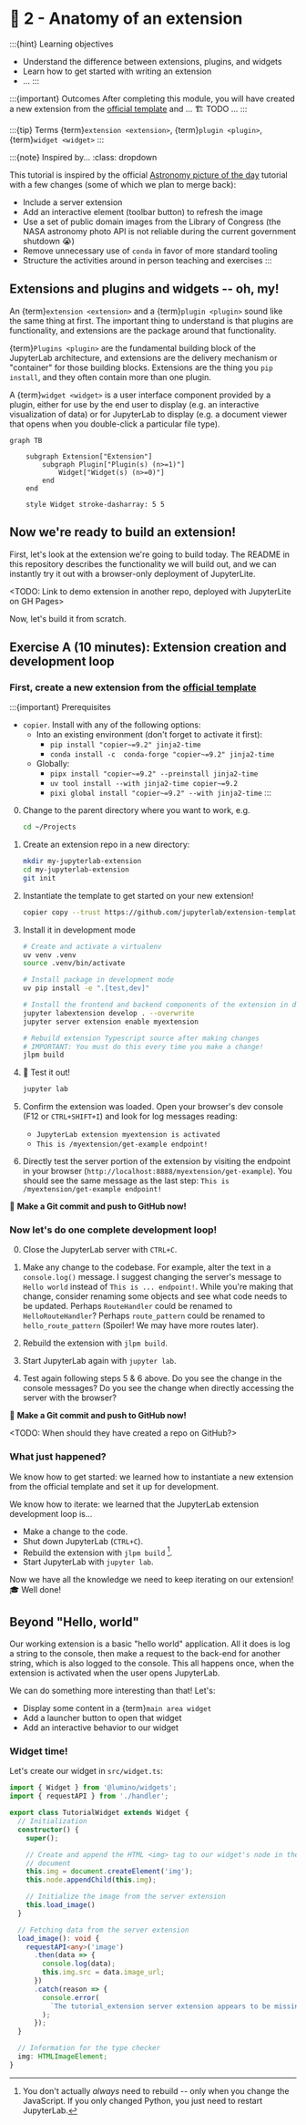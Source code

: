 # 🧬 2 - Anatomy of an extension

:::{hint} Learning objectives
* Understand the difference between extensions, plugins, and widgets
* Learn how to get started with writing an extension
* ...
:::

:::{important} Outcomes
After completing this module, you will have created a new extension from the
[official template](https://github.com/jupyterlab/extension-template) and ... 🏗️ TODO ...
:::

:::{tip} Terms
{term}`extension <extension>`, {term}`plugin <plugin>`, {term}`widget <widget>`
:::

:::{note} Inspired by...
:class: dropdown

This tutorial is inspired by the official
[Astronomy picture of the day](https://jupyterlab.readthedocs.io/en/1.2.x/developer/extension_tutorial.html#publish-your-extension-to-npmjs-org)
tutorial with a few changes (some of which we plan to merge back):

* Include a server extension
* Add an interactive element (toolbar button) to refresh the image
* Use a set of public domain images from the Library of Congress (the NASA astronomy
  photo API is not reliable during the current government shutdown 😭)
* Remove unnecessary use of `conda` in favor of more standard tooling
* Structure the activities around in person teaching and exercises
:::


## Extensions and plugins and widgets -- oh, my!

An {term}`extension <extension>` and a {term}`plugin <plugin>` sound like the same thing at first.
The important thing to understand is that plugins are functionality, and extensions are
the package around that functionality.

{term}`Plugins <plugin>` are the fundamental building block of the JupyterLab architecture, and
extensions are the delivery mechanism or "container" for those building blocks.
Extensions are the thing you `pip install`, and they often contain more than one plugin.

A {term}`widget <widget>` is a user interface component provided by a plugin, either for use by
the end user to display (e.g. an interactive visualization of data) or for JupyterLab to
display (e.g. a document viewer that opens when you double-click a particular file
type).

```{mermaid}
graph TB

    subgraph Extension["Extension"]
        subgraph Plugin["Plugin(s) (n>=1)"]
            Widget["Widget(s) (n>=0)"]
        end
    end

    style Widget stroke-dasharray: 5 5
```


## Now we're ready to build an extension!

First, let's look at the extension we're going to build today.
The README in this repository describes the functionality we will build out,
and we can instantly try it out with a browser-only deployment of JupyterLite.

<TODO: Link to demo extension in another repo, deployed with JupyterLite on GH Pages>

Now, let's build it from scratch.


## Exercise A (10 minutes): Extension creation and development loop

### First, create a new extension from the [official template](https://github.com/jupyterlab/extension-template)

:::{important} Prerequisites
* `copier`. Install with any of the following options:
    * Into an existing environment (don't forget to activate it first):
        * `pip install "copier~=9.2" jinja2-time`
        * `conda install -c  conda-forge "copier~=9.2" jinja2-time`
    * Globally:
        * `pipx install "copier~=9.2" --preinstall jinja2-time`
        * `uv tool install --with jinja2-time copier~=9.2`
        * `pixi global install "copier~=9.2" --with jinja2-time`
:::


0. Change to the parent directory where you want to work, e.g.

    ```bash
    cd ~/Projects
    ```

1. Create an extension repo in a new directory:

    ```bash
    mkdir my-jupyterlab-extension
    cd my-jupyterlab-extension
    git init
    ```

2. Instantiate the template to get started on your new extension!

    ```bash
    copier copy --trust https://github.com/jupyterlab/extension-template .
    ```

3. Install it in development mode

    ```bash
    # Create and activate a virtualenv
    uv venv .venv
    source .venv/bin/activate

    # Install package in development mode
    uv pip install -e ".[test,dev]"

    # Install the frontend and backend components of the extension in development mode:
    jupyter labextension develop . --overwrite
    jupyter server extension enable myextension

    # Rebuild extension Typescript source after making changes
    # IMPORTANT: You must do this every time you make a change!
    jlpm build
    ```

4. 🧪 Test it out!

    ```bash
    jupyter lab
    ```

5. Confirm the extension was loaded. Open your browser's dev console (F12 or
   `CTRL+SHIFT+I`) and look for log messages reading:

   * `JupyterLab extension myextension is activated`
   * `This is /myextension/get-example endpoint!`

6. Directly test the server portion of the extension by visiting the endpoint in your
   browser (`http://localhost:8888/myextension/get-example`).
   You should see the same message as the last step:
   `This is /myextension/get-example endpoint!`


💾 **Make a Git commit and push to GitHub now!**


### Now let's do one complete development loop!

0. Close the JupyterLab server with `CTRL+C`.

1. Make any change to the codebase.
   For example, alter the text in a `console.log()` message.
   I suggest changing the server's message to `Hello world` instead of `This is ...
   endpoint!`.
   While you're making that change, consider renaming some objects and see what code
   needs to be updated.
   Perhaps `RouteHandler` could be renamed to `HelloRouteHandler`?
   Perhaps `route_pattern` could be renamed to `hello_route_pattern` (Spoiler! We may
   have more routes later).

2. Rebuild the extension with `jlpm build`.

3. Start JupyterLab again with `jupyter lab`.

4. Test again following steps 5 & 6 above.
   Do you see the change in the console messages?
   Do you see the change when directly accessing the server with the browser?


💾 **Make a Git commit and push to GitHub now!**

<TODO: When should they have created a repo on GitHub?>


### What just happened?

We know how to get started: we learned how to instantiate a new extension from the
official template and set it up for development.

We know how to iterate: we learned that the JupyterLab extension development loop is...

* Make a change to the code.
* Shut down JupyterLab (`CTRL+C`).
* Rebuild the extension with `jlpm build` [^rebuild-not-always-required].
* Start JupyterLab with `jupyter lab`.

Now we have all the knowledge we need to keep iterating on our extension!
🎓 Well done!


## Beyond "Hello, world"

Our working extension is a basic "hello world" application.
All it does is log a string to the console, then make a request to the back-end
for another string, which is also logged to the console.
This all happens once, when the extension is activated when the user opens JupyterLab.

We can do something more interesting than that! Let's:

* Display some content in a {term}`main area widget`
* Add a launcher button to open that widget
* Add an interactive behavior to our widget


### Widget time!

Let's create our widget in `src/widget.ts`:

```typescript
import { Widget } from '@lumino/widgets';
import { requestAPI } from './handler';

export class TutorialWidget extends Widget {
  // Initialization
  constructor() {
    super();

    // Create and append the HTML <img> tag to our widget's node in the HTML
    // document
    this.img = document.createElement('img');
    this.node.appendChild(this.img);

    // Initialize the image from the server extension
    this.load_image()
  }

  // Fetching data from the server extension
  load_image(): void {
    requestAPI<any>('image')
      .then(data => {
        console.log(data);
        this.img.src = data.image_url;
      })
      .catch(reason => {
        console.error(
          `The tutorial_extension server extension appears to be missing.\n${reason}`
        );
      });
  }

  // Information for the type checker
  img: HTMLImageElement;
}
```

[^rebuild-not-always-required]: You don't actually _always_ need to rebuild -- only when
you change the JavaScript. If you only changed Python, you just need to restart
JupyterLab.
